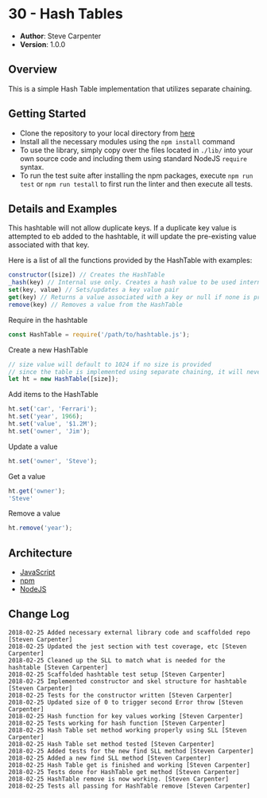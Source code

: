 # 30 - Hash Tables

- **Author**: Steve Carpenter
- **Version**: 1.0.0

## Overview
This is a simple Hash Table implementation that utilizes separate chaining.

## Getting Started
- Clone the repository to your local directory from [here](https://github.com/stevegcarpenter/30-hash-tables)
- Install all the necessary modules using the `npm install` command
- To use the library, simply copy over the files located in `./lib/` into your own source code and including them using standard NodeJS `require` syntax.
- To run the test suite after installing the npm packages, execute `npm run test` or `npm run testall` to first run the linter and then execute all tests.

## Details and Examples
This hashtable will not allow duplicate keys. If a duplicate key value is attempted to eb added to the hashtable, it will update the pre-existing value associated with that key.

Here is a list of all the functions provided by the HashTable with examples:
```js
constructor([size]) // Creates the HashTable
_hash(key) // Internal use only. Creates a hash value to be used internally.
set(key, value) // Sets/updates a key value pair
get(key) // Returns a value associated with a key or null if none is present
remove(key) // Removes a value from the HashTable
```

Require in the hashtable
```js
const HashTable = require('/path/to/hashtable.js');
```
Create a new HashTable
```js
// size value will default to 1024 if no size is provided
// since the table is implemented using separate chaining, it will never be rebuilt
let ht = new HashTable([size]);
```

Add items to the HashTable
```js
ht.set('car', 'Ferrari');
ht.set('year', 1966);
ht.set('value', '$1.2M');
ht.set('owner', 'Jim');
```

Update a value
```js
ht.set('owner', 'Steve');
```

Get a value
```js
ht.get('owner');
'Steve'
```

Remove a value
```js
ht.remove('year');
```

## Architecture
- [JavaScript](https://www.javascript.com/)
- [npm](https://npmjs.org/)
- [NodeJS](https://nodejs.org/)

## Change Log
```
2018-02-25 Added necessary external library code and scaffolded repo [Steven Carpenter]
2018-02-25 Updated the jest section with test coverage, etc [Steven Carpenter]
2018-02-25 Cleaned up the SLL to match what is needed for the hashtable [Steven Carpenter]
2018-02-25 Scaffolded hashtable test setup [Steven Carpenter]
2018-02-25 Implemented constructor and skel structure for hashtable [Steven Carpenter]
2018-02-25 Tests for the constructor written [Steven Carpenter]
2018-02-25 Updated size of 0 to trigger second Error throw [Steven Carpenter]
2018-02-25 Hash function for key values working [Steven Carpenter]
2018-02-25 Tests working for hash function [Steven Carpenter]
2018-02-25 Hash Table set method working properly using SLL [Steven Carpenter]
2018-02-25 Hash Table set method tested [Steven Carpenter]
2018-02-25 Added tests for the new find SLL method [Steven Carpenter]
2018-02-25 Added a new find SLL method [Steven Carpenter]
2018-02-25 Hash Table get is finished and working [Steven Carpenter]
2018-02-25 Tests done for HashTable get method [Steven Carpenter]
2018-02-25 HashTable remove is now working. [Steven Carpenter]
2018-02-25 Tests all passing for HashTable remove [Steven Carpenter]
```
